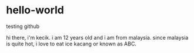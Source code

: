 # hello-world

testing github

hi there, i'm kecik. i am 12 years old and i am from malaysia. since malaysia is quite hot, i love to eat ice kacang or known as ABC.
